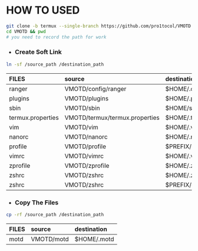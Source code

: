 # HOW TO USED
``` bash
git clone -b termux --single-branch https://github.com/pro1tocol/VMOTD.git
cd VMOTD && pwd
# you need to record the path for work
```

- ### Create Soft Link
``` bash
ln -sf /source_path /destination_path
```
| FILES | source | destination |
| :--- | :--- | :--- |
| ranger | VMOTD/config/ranger | $HOME/.config/ranger |
| plugins | VMOTD/plugins | $HOME/.plugins |
| sbin | VMOTD/sbin | $HOME/sbin |
| termux.properties | VMOTD/termux/termux.properties | $HOME/.termux/termux.properties |
| vim | VMOTD/vim | $HOME/.vim |
| nanorc | VMOTD/nanorc | $HOME/.nanorc |
| profile | VMOTD/profile | $PREFIX/efi/profile |
| vimrc | VMOTD/vimrc | $HOME/.vimrc |
| zprofile | VMOTD/zprofile | $HOME/.zprofile |
| zshrc | VMOTD/zshrc | $HOME/.zshrc |
| zshrc | VMOTD/zshrc | $PREFIX/etc/zshrc |

- ### Copy The Files
``` bash
cp -rf /source_path /destination_path
```
| FILES | source | destination |
| :--- | :--- | :--- |
| motd | VMOTD/motd | $HOME/.motd |
